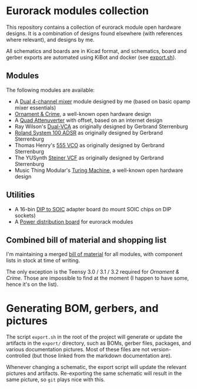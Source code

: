 # Eurorack modules collection

This repository contains a collection of eurorack module open hardware designs. It is a combination of designs found elsewhere (with references where relevant), and designs by me.

All schematics and boards are in Kicad format, and schematics, board and gerber exports are automated using KiBot and docker (see [export.sh](export.sh)).

## Modules

The following modules are available:

- A [Dual 4-channel mixer](DualMixer) module designed by me (based on basic opamp mixer essentials)
- [Ornament & Crime](OrnamentCrime), a well-known open hardware design
- A [Quad Attenuverter](QuadAttenuverter) with offset, based on an internet design
- Ray Wilson's  [Dual-VCA](RayWilson-Dual-VCA) as originally designed by Gerbrand Sterrenburg
- [Roland System 100 ADSR](SCM-140-ADSR) as originally designed by Gerbrand Sterrenburg
- Thomas Henry's [555 VCO](TH-555-VCO) as originally designed by Gerbrand Sterrenburg
- The YUSynth [Steiner VCF](Steiner-VCF) as originally designed by Gerbrand Sterrenburg
- Music Thing Modular's [Turing Machine](TuringMachine), a well-known open hardware design

## Utilities

- A 16-bin [DIP to SOIC](adapter-soic16) adapter board (to mount SOIC chips on DIP sockets)
- A [Power distribution board](power-board) for eurorack modules

## Combined bill of material and shopping list

I'm maintaining a merged [bill of material](bom.org) for all modules, with component lists in stock at time of writing.

The only exception is the Teensy 3.0 / 3.1 / 3.2 required for _Ornament & Crime_. Those are impossible to find at the moment (I happen to have some, hence it's on the list).

# Generating BOM, gerbers, and pictures

The script `export.sh` in the root of the project will generate or update the artifacts in the  `export/` directory, such as BOMs, gerber files, packages, and various documentation pictures. Most of these files are not version-controlled (but those linked from the markdown documentation are).

Whenever changing a schematic, the export script will update the relevant pictures and artifacts. Re-exporting the same schematic will result in the same picture, so `git` plays nice with this.
